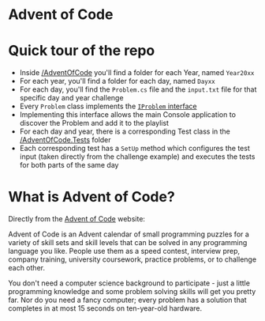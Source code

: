 Advent of Code
==============

# Quick tour of the repo

- Inside [/AdventOfCode][main] you'll find a folder for each Year, named `Year20xx`
- For each year, you'll find a folder for each day, named `Dayxx`
- For each day, you'll find the `Problem.cs` file and the `input.txt` file for that specific day and year challenge
- Every `Problem` class implements the [`IProblem` interface][iproblem]
- Implementing this interface allows the main Console application to discover the Problem and add it to the playlist
- For each day and year, there is a corresponding Test class in the [/AdventOfCode.Tests][tests] folder
- Each corresponding test has a `SetUp` method which configures the test input (taken directly from the challenge
  example) and executes the tests for both parts of the same day

# What is Advent of Code?

Directly from the [Advent of Code][aoc] website:

Advent of Code is an Advent calendar of small programming puzzles for a variety of skill sets and skill levels that can
be solved in any programming language you like. People use them as a speed contest, interview prep, company training,
university coursework, practice problems, or to challenge each other.

You don't need a computer science background to participate - just a little programming knowledge and some problem
solving skills will get you pretty far. Nor do you need a fancy computer; every problem has a solution that completes in
at most 15 seconds on ten-year-old hardware.

[main]: /AdventOfCode
[iproblem]: /AdventOfCode/IProblem.cs
[tests]: /AdventOfCode.Tests
[aoc]: https://adventofcode.com/